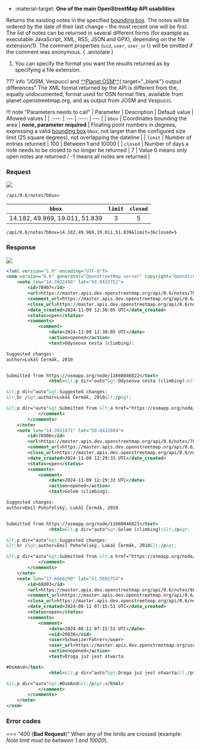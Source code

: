 <div class="grid cards" markdown>

- :material-target: **One of the main OpenStreetMap API usabilities**

</div>

Returns the existing notes in the specified [bounding box](../general_information/bounding_box.md). The notes will be ordered by the date of their last change – the most recent one will be first. The list of notes can be returned in several different forms (for example as executable JavaScript, XML, RSS, JSON and GPX), depending on the file extension(1). The comment properties (`uid`, `user`, `user_url`) will be omitted if the comment was anonymous.
{ .annotate }

1. You can specify the format you want the results returned as by specifying a file extension.

??? info "JOSM, Vespucci and [^^Planet OSM^^](https://planet.openstreetmap.org/notes/){:target="_blank"} output differences"
    The XML format returned by the API is different from the, equally undocumented, format used for OSN format files, available from planet.openstreetmap.org, and as output from JOSM and Vespucci.

!!! note "Parameters needs to call"
    | Parameter | Description | Default value | Allowed values |
    | :---: | --- | :---: | --- |
    | `bbox` | Coordinates bounding the area | **none, parameter required** | Floating point numbers in degrees, expressing a valid [bounding box](../general_information/bounding_box.md) `bbox`, not larger than the configured size limit (25 square degrees), not overlapping the dateline |
    | `limit` | Number of entries returned | 100 | Between 1 and 10000 |
    | `closed` | Number of days a note needs to be closed to no longer be returned | 7 | Value 0 means only open notes are returned / -1 means all notes are returned |

### Request

![](https://img.shields.io/badge/GET-green)

```
/api/0.6/notes?bbox=
```

| `bbox` | `limit` | `closed` |
| :---: | :---:| :---:|
| 14.182, 49.969, 19.011, 51.839 | 3 | 5 |

``` title="Example note request"
/api/0.6/notes?bbox=14.182,49.969,19.011,51.839&limit=3&closed=5
```

### Response

![](https://img.shields.io/badge/Response-200%20OK-brightgreen)

``` xml linenums="1" hl_lines="14-74"
<?xml version="1.0" encoding="UTF-8"?>
<osm version="0.6" generator="OpenStreetMap server" copyright="OpenStreetMap and contributors" attribution="http://www.openstreetmap.org/copyright" license="http://opendatacommons.org/licenses/odbl/1-0/">
    <note lon="14.3922498" lat="50.0432752">
        <id>78907</id>
        <url>https://master.apis.dev.openstreetmap.org/api/0.6/notes/78907</url>
        <comment_url>https://master.apis.dev.openstreetmap.org/api/0.6/notes/78907/comment</comment_url>
        <close_url>https://master.apis.dev.openstreetmap.org/api/0.6/notes/78907/close</close_url>
        <date_created>2024-11-09 12:30:05 UTC</date_created>
        <status>open</status>
        <comments>
            <comment>
                <date>2024-11-09 12:30:05 UTC</date>
                <action>opened</action>
                <text>Odyseova cesta (climbing):

Suggested changes:
author=Lukáš Čermák, 2010


Submitted from https://osmapp.org/node/11660046022</text>
                <html>&lt;p dir="auto"&gt;Odyseova cesta (climbing):&lt;/p&gt;

&lt;p dir="auto"&gt;Suggested changes:
&lt;br /&gt;author=Lukáš Čermák, 2010&lt;/p&gt;

&lt;p dir="auto"&gt;Submitted from &lt;a href="https://osmapp.org/node/11660046022" rel="nofollow noopener noreferrer" dir="auto"&gt;https://osmapp.org/node/11660046022&lt;/a&gt;&lt;/p&gt;</html>
            </comment>
        </comments>
    </note>
    <note lon="14.3921871" lat="50.0432804">
        <id>78906</id>
        <url>https://master.apis.dev.openstreetmap.org/api/0.6/notes/78906</url>
        <comment_url>https://master.apis.dev.openstreetmap.org/api/0.6/notes/78906/comment</comment_url>
        <close_url>https://master.apis.dev.openstreetmap.org/api/0.6/notes/78906/close</close_url>
        <date_created>2024-11-09 12:29:33 UTC</date_created>
        <status>open</status>
        <comments>
            <comment>
                <date>2024-11-09 12:29:33 UTC</date>
                <action>opened</action>
                <text>Golem (climbing):

Suggested changes:
author=Emil Pohořelský, Lukáš Čermák, 2010


Submitted from https://osmapp.org/node/11660046021</text>
                <html>&lt;p dir="auto"&gt;Golem (climbing):&lt;/p&gt;

&lt;p dir="auto"&gt;Suggested changes:
&lt;br /&gt;author=Emil Pohořelský, Lukáš Čermák, 2010&lt;/p&gt;

&lt;p dir="auto"&gt;Submitted from &lt;a href="https://osmapp.org/node/11660046021" rel="nofollow noopener noreferrer" dir="auto"&gt;https://osmapp.org/node/11660046021&lt;/a&gt;&lt;/p&gt;</html>
            </comment>
        </comments>
    </note>
    <note lon="17.6666290" lat="51.5801754">
        <id>68803</id>
        <url>https://master.apis.dev.openstreetmap.org/api/0.6/notes/68803</url>
        <comment_url>https://master.apis.dev.openstreetmap.org/api/0.6/notes/68803/comment</comment_url>
        <close_url>https://master.apis.dev.openstreetmap.org/api/0.6/notes/68803/close</close_url>
        <date_created>2024-08-11 07:15:51 UTC</date_created>
        <status>open</status>
        <comments>
            <comment>
                <date>2024-08-11 07:15:51 UTC</date>
                <uid>20836</uid>
                <user>SchweizerFahrer</user>
                <user_url>https://master.apis.dev.openstreetmap.org/user/SchweizerFahrer</user_url>
                <action>opened</action>
                <text>Droga już jest otwarta

#OsmAnd</text>
                <html>&lt;p dir="auto"&gt;Droga już jest otwarta&lt;/p&gt;

&lt;p dir="auto"&gt;#OsmAnd&lt;/p&gt;</html>
            </comment>
        </comments>
    </note>
</osm>
```

### Error codes

=== "400 (**Bad Request**)"
    When any of the limits are crossed (example: *Note limit must be between 1 and 10000*).